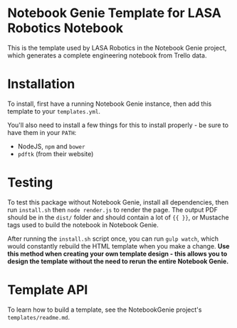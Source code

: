 Notebook Genie Template for LASA Robotics Notebook
============

This is the template used by LASA Robotics in the Notebook Genie project, which generates a complete engineering notebook from Trello data.

# Installation

To install, first have a running Notebook Genie instance, then add this template to your `templates.yml`.

You'll also need to install a few things for this to install properly - be sure to have them in your `PATH`:
- NodeJS, `npm` and `bower`
- `pdftk` (from their website)


# Testing

To test this package without Notebook Genie, install all dependencies, then run `install.sh` then `node render.js` to render the page. The output PDF should be in the `dist/` folder and should contain a lot of `{{ }}`, or Mustache tags used to build the notebook in Notebook Genie.

After running the `install.sh` script once, you can run `gulp watch`, which would constantly rebuild the HTML template when you make a change. **Use this method when creating your own template design - this allows you to design the template without the need to rerun the entire Notebook Genie.**

# Template API
To learn how to build a template, see the NotebookGenie project's `templates/readme.md`.
